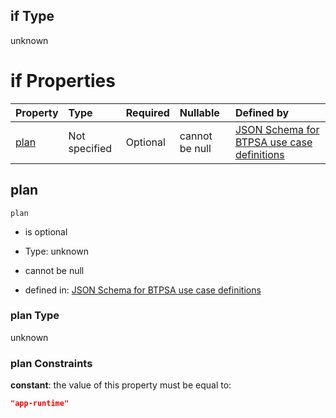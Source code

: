## if Type

unknown

# if Properties

| Property      | Type          | Required | Nullable       | Defined by                                                                                                                                                                                                                                  |
| :------------ | :------------ | :------- | :------------- | :------------------------------------------------------------------------------------------------------------------------------------------------------------------------------------------------------------------------------------------ |
| [plan](#plan) | Not specified | Optional | cannot be null | [JSON Schema for BTPSA use case definitions](btpsa-usecase-properties-services-items-allof-1-then-allof-44-then-allof-1-if-properties-plan.md "undefined#/properties/services/items/allOf/1/then/allOf/44/then/allOf/1/if/properties/plan") |

## plan



`plan`

*   is optional

*   Type: unknown

*   cannot be null

*   defined in: [JSON Schema for BTPSA use case definitions](btpsa-usecase-properties-services-items-allof-1-then-allof-44-then-allof-1-if-properties-plan.md "undefined#/properties/services/items/allOf/1/then/allOf/44/then/allOf/1/if/properties/plan")

### plan Type

unknown

### plan Constraints

**constant**: the value of this property must be equal to:

```json
"app-runtime"
```

